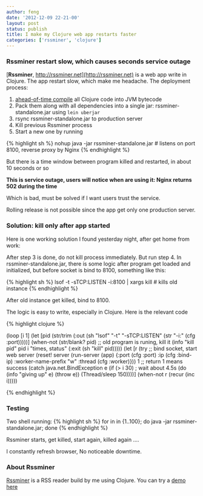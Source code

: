 ```yaml
---
author: feng
date: '2012-12-09 22-21-00'
layout: post
status: publish
title: I make my Clojure web app restarts faster
categories: ['rssminer', 'clojure']
---
```


### Rssminer restart slow, which causes seconds service outage

[**Rssminer**, http://rssminer.net](http://rssminer.net) is a web app write in Clojure. The app restart slow, which make me headache. The deployment process:

1. [ahead-of-time compile](http://clojure.org/compilation) all Clojure code into JVM bytecode
2. Pack them along with all dependencies into a single jar: rssminer-standalone.jar using `lein uberjar`
3. rsync rssminer-standalone.jar to production server
4. Kill previous Rssminer process
5. Start a new one by running

{% highlight sh %}
nohup java -jar rssminer-standalone.jar # listens on port 8100, reverse proxy by Nginx
{% endhighlight %}


But there is a time window between program killed and restarted, in about 10 seconds or so

**This is service outage, users will notice when are using it: Nginx returns 502 during the time**

Which is bad, must be solved if I want users trust the service.

Rolling release is not possible since the app get only one production server.

### Solution: kill only after app started
Here is one working solution I found yesterday night, after get home from work:

After step 3 is done, do not kill process immediately. But run step 4.
In rssminer-standalone.jar, there is some logic after program get loaded and initialized, but before socket is bind to 8100, something like this:

{% highlight sh %}
lsof -t -sTCP:LISTEN  -i:8100 | xargs kill  # kills old instance
{% endhighlight %}

After old instance get killed, bind to 8100.

The logic is easy to write, especially in Clojure.
Here is the relevant code

{% highlight clojure %}

(loop [i 1]
  (let [pid (str/trim (:out (sh "lsof"
                                "-t" "-sTCP:LISTEN"
                                (str "-i:" (cfg :port)))))]
    (when-not (str/blank? pid)
      ;; old program is runing, kill it
      (info "kill pid" pid i "times, status" (:exit (sh "kill" pid)))))
  (let [r (try
            ;; bind socket, start web server
            (reset! server (run-server (app) {:port (cfg :port)
                                              :ip (cfg :bind-ip)
                                              :worker-name-prefix "w"
                                              :thread (cfg :worker)}))
            1 ;; return 1 means success
            (catch java.net.BindException e
              (if (> i 30)    ; wait about 4.5s
                (do
                  (info "giving up" e)
                  (throw e))
                (Thread/sleep 150))))]
    (when-not r
      (recur (inc i)))))

{% endhighlight %}

### Testing

Two shell running:
{% highlight sh %}
for in in {1..100}; do java -jar rssminer-standalone.jar; done
{% endhighlight %}

Rssminer starts, get killed, start again, killed again ....

I constantly refresh browser, No noticeable downtime.

### About Rssminer

[Rssminer](http://rssminer.net) is a RSS reader build by me using Clojure. You can try a [demo here](http://rssminer.net/demo)
